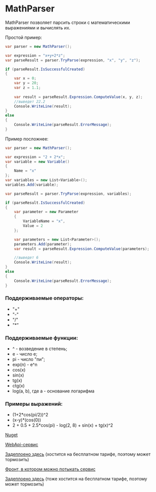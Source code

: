 # MathParser

MathParser позволяет парсить строки с математическими выражениями и вычислять их.

Простой пример:

```cs
var parser = new MathParser();

var expression = "x+y+2*z";
var parseResult = parser.TryParse(expression, "x", "y", "z");

if (parseResult.IsSuccessfulCreated)
{
    var x = 0;
    var y = 20;
    var z = 1.1;
    
    var result = parseResult.Expression.ComputeValue(x, y, z);
    //выведет 22.2
    Console.WriteLine(result);
}
else
{
    Console.WriteLine(parseResult.ErrorMessage);
}
```
Пример посложнее:
```cs
var parser = new MathParser();

var expression = "2 + 2*x";
var variable = new Variable()
{
    Name = "x"
};
var variables = new List<Variable>();
variables.Add(variable);

var parseResult = parser.TryParse(expression, variables);

if (parseResult.IsSuccessfulCreated)
{
    var parameter = new Parameter
    {
        VariableName = "x",
        Value = 2
    };

    var parameters = new List<Parameter>();
    parameters.Add(parameter);
    var result = parseResult.Expression.ComputeValue(parameters);

    //выведет 6
    Console.WriteLine(result);
}
else
{
    Console.WriteLine(parseResult.ErrorMessage);
}
```
### Поддерживаемые операторы:
- "+"
- "-"
- "/"
- "*"

### Поддерживаемые функции:
- ^ - возведение в степень;
- e - число e;
- pi - число "пи";
- exp(n) - e^n
- cos(x)
- sin(x)
- tg(x)
- ctg(x)
- log(a, b), где a - основание логарифма

### Примеры выражений:
- (1+2*cos(pi/2))^2
- (x-y)*(cos(0))
- 2 + 0.5 + 2.5*cos(pi) - log(2, 8) + sin(x) + tg(x)^2

[Nuget](https://www.nuget.org/packages/EgorLucky.MathParser)

[WebApi-сервис]( https://github.com/EgorLucky/mathparser-rest-service)

[Задеплоено здесь](https://mathparser.herokuapp.com/swagger) (хостится на бесплатном тарифе, поэтому может тормозить)

[Фронт, в котором можно потыкать сервис](https://github.com/EgorLucky/mathparser-front) 

[Задеплоено здесь](http://mathparser-front.herokuapp.com) (тоже хостится на бесплатном тарифе, поэтому может тормозить)

